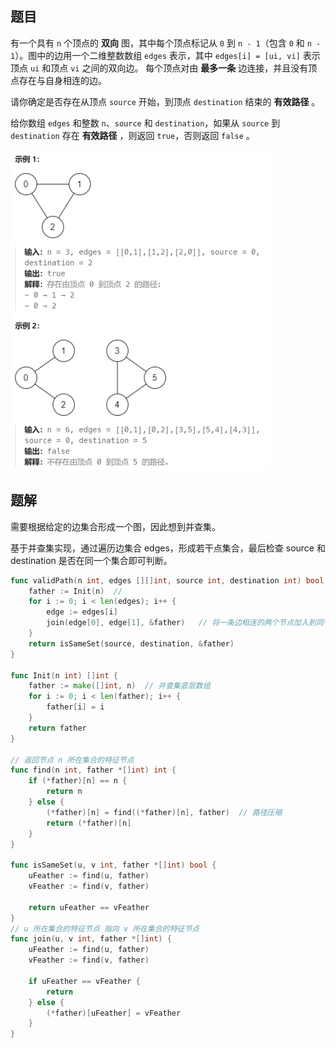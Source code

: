 ## 题目

有一个具有 `n` 个顶点的 **双向** 图，其中每个顶点标记从 `0` 到 `n - 1`（包含 `0` 和 `n - 1`）。图中的边用一个二维整数数组 `edges` 表示，其中 `edges[i] = [ui, vi]` 表示顶点 `ui` 和顶点 `vi` 之间的双向边。 每个顶点对由 **最多一条** 边连接，并且没有顶点存在与自身相连的边。

请你确定是否存在从顶点 `source` 开始，到顶点 `destination` 结束的 **有效路径** 。

给你数组 `edges` 和整数 `n`、`source` 和 `destination`，如果从 `source` 到 `destination` 存在 **有效路径** ，则返回 `true`，否则返回 `false` 。

<img src="12-1971.寻找图中是否存在路径.assets/image-20240301162023784.png" alt="image-20240301162023784" style="zoom:50%;" />

## 题解

需要根据给定的边集合形成一个图，因此想到并查集。

基于并查集实现，通过遍历边集合 edges，形成若干点集合，最后检查 source 和 destination 是否在同一个集合即可判断。

```go
func validPath(n int, edges [][]int, source int, destination int) bool {
    father := Init(n)  // 
    for i := 0; i < len(edges); i++ {
        edge := edges[i]
        join(edge[0], edge[1], &father)   // 将一条边相连的两个节点加入到同一个集合
    }
    return isSameSet(source, destination, &father)
}

func Init(n int) []int {
    father := make([]int, n)  // 并查集底层数组
    for i := 0; i < len(father); i++ {
        father[i] = i
    }
    return father
}

// 返回节点 n 所在集合的特征节点
func find(n int, father *[]int) int {
    if (*father)[n] == n {
        return n
    } else {
        (*father)[n] = find((*father)[n], father)  // 路径压缩
        return (*father)[n]
    } 
}

func isSameSet(u, v int, father *[]int) bool {
    uFeather := find(u, father)
    vFeather := find(v, father)

    return uFeather == vFeather
}
// u 所在集合的特征节点 指向 v 所在集合的特征节点
func join(u, v int, father *[]int) {
    uFeather := find(u, father)
    vFeather := find(v, father)

    if uFeather == vFeather {
        return 
    } else {
        (*father)[uFeather] = vFeather
    }
}
```

